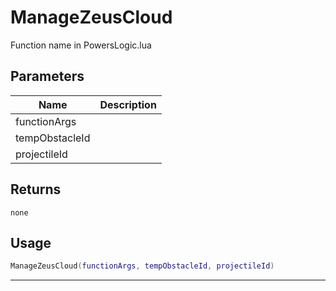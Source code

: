 # ManageZeusCloud

Function name in PowersLogic.lua

## Parameters

| Name           | Description |
| -------------- | ----------- |
| functionArgs   |             |
| tempObstacleId |             |
| projectileId   |             |

## Returns

`none`

## Usage

```lua
ManageZeusCloud(functionArgs, tempObstacleId, projectileId)
```

---
